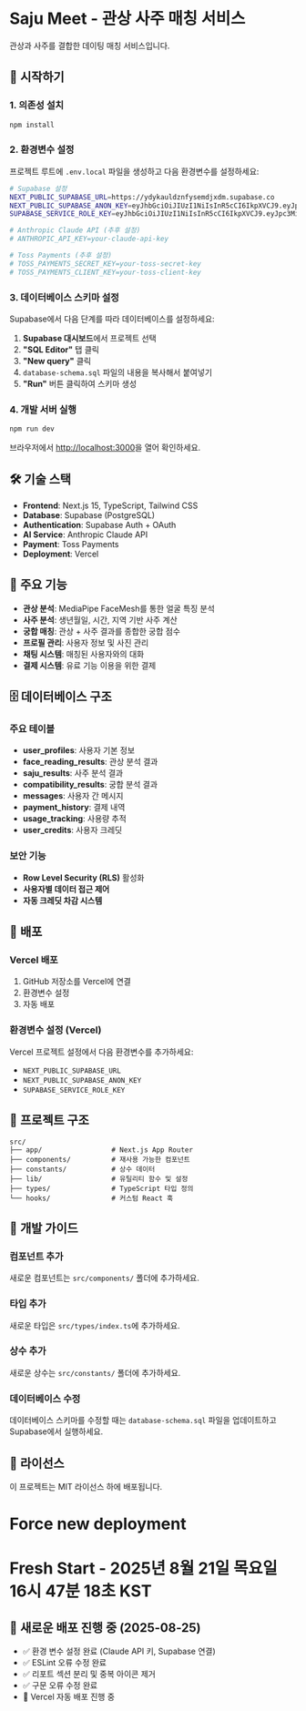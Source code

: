 # Saju Meet - 관상 사주 매칭 서비스

관상과 사주를 결합한 데이팅 매칭 서비스입니다.

## 🚀 시작하기

### 1. 의존성 설치
```bash
npm install
```

### 2. 환경변수 설정
프로젝트 루트에 `.env.local` 파일을 생성하고 다음 환경변수를 설정하세요:

```bash
# Supabase 설정
NEXT_PUBLIC_SUPABASE_URL=https://ydykauldznfysemdjxdm.supabase.co
NEXT_PUBLIC_SUPABASE_ANON_KEY=eyJhbGciOiJIUzI1NiIsInR5cCI6IkpXVCJ9.eyJpc3MiOiJzdXBhYmFzZSIsInJlZiI6InlkeWthdWxkem5meXNlbWRqeGRtIiwicm9sZSI6ImFub24iLCJpYXQiOjE3NTU3Mzk2MDksImV4cCI6MjA3MTMxNTYwOX0.cdQAFJA827Eiqlz7yH5Y54iBzkvGDsSS0G7ezCGpDTc
SUPABASE_SERVICE_ROLE_KEY=eyJhbGciOiJIUzI1NiIsInR5cCI6IkpXVCJ9.eyJpc3MiOiJzdXBhYmFzZSIsInJlZiI6InlkeWthdWxkem5meXNlbWRqeGRtIiwicm9sZSI6InNlcnZpY2Vfcm9sZSIsImlhdCI6MTc1NTczOTYwOSwiZXhwIjoyMDcxMzE1NjA5fQ.6JZFzYYBb_YA2yPB6wm5SZpgl75J_4K9gYV86fj0ck0

# Anthropic Claude API (추후 설정)
# ANTHROPIC_API_KEY=your-claude-api-key

# Toss Payments (추후 설정)
# TOSS_PAYMENTS_SECRET_KEY=your-toss-secret-key
# TOSS_PAYMENTS_CLIENT_KEY=your-toss-client-key
```

### 3. 데이터베이스 스키마 설정
Supabase에서 다음 단계를 따라 데이터베이스를 설정하세요:

1. **Supabase 대시보드**에서 프로젝트 선택
2. **"SQL Editor"** 탭 클릭
3. **"New query"** 클릭
4. `database-schema.sql` 파일의 내용을 복사해서 붙여넣기
5. **"Run"** 버튼 클릭하여 스키마 생성

### 4. 개발 서버 실행
```bash
npm run dev
```

브라우저에서 [http://localhost:3000](http://localhost:3000)을 열어 확인하세요.

## 🛠️ 기술 스택

- **Frontend**: Next.js 15, TypeScript, Tailwind CSS
- **Database**: Supabase (PostgreSQL)
- **Authentication**: Supabase Auth + OAuth
- **AI Service**: Anthropic Claude API
- **Payment**: Toss Payments
- **Deployment**: Vercel

## 📱 주요 기능

- **관상 분석**: MediaPipe FaceMesh를 통한 얼굴 특징 분석
- **사주 분석**: 생년월일, 시간, 지역 기반 사주 계산
- **궁합 매칭**: 관상 + 사주 결과를 종합한 궁합 점수
- **프로필 관리**: 사용자 정보 및 사진 관리
- **채팅 시스템**: 매칭된 사용자와의 대화
- **결제 시스템**: 유료 기능 이용을 위한 결제

## 🗄️ 데이터베이스 구조

### 주요 테이블
- **user_profiles**: 사용자 기본 정보
- **face_reading_results**: 관상 분석 결과
- **saju_results**: 사주 분석 결과
- **compatibility_results**: 궁합 분석 결과
- **messages**: 사용자 간 메시지
- **payment_history**: 결제 내역
- **usage_tracking**: 사용량 추적
- **user_credits**: 사용자 크레딧

### 보안 기능
- **Row Level Security (RLS)** 활성화
- **사용자별 데이터 접근 제어**
- **자동 크레딧 차감 시스템**

## 🚀 배포

### Vercel 배포
1. GitHub 저장소를 Vercel에 연결
2. 환경변수 설정
3. 자동 배포

### 환경변수 설정 (Vercel)
Vercel 프로젝트 설정에서 다음 환경변수를 추가하세요:
- `NEXT_PUBLIC_SUPABASE_URL`
- `NEXT_PUBLIC_SUPABASE_ANON_KEY`
- `SUPABASE_SERVICE_ROLE_KEY`

## 📁 프로젝트 구조

```
src/
├── app/                 # Next.js App Router
├── components/          # 재사용 가능한 컴포넌트
├── constants/           # 상수 데이터
├── lib/                 # 유틸리티 함수 및 설정
├── types/               # TypeScript 타입 정의
└── hooks/               # 커스텀 React 훅
```

## 🔧 개발 가이드

### 컴포넌트 추가
새로운 컴포넌트는 `src/components/` 폴더에 추가하세요.

### 타입 추가
새로운 타입은 `src/types/index.ts`에 추가하세요.

### 상수 추가
새로운 상수는 `src/constants/` 폴더에 추가하세요.

### 데이터베이스 수정
데이터베이스 스키마를 수정할 때는 `database-schema.sql` 파일을 업데이트하고 Supabase에서 실행하세요.

## 📄 라이선스

이 프로젝트는 MIT 라이선스 하에 배포됩니다.
# Force new deployment
# Fresh Start - 2025년 8월 21일 목요일 16시 47분 18초 KST

## 🚀 새로운 배포 진행 중 (2025-08-25)
- ✅ 환경 변수 설정 완료 (Claude API 키, Supabase 연결)
- ✅ ESLint 오류 수정 완료
- ✅ 리포트 섹션 분리 및 중복 아이콘 제거
- ✅ 구문 오류 수정 완료
- 🔄 Vercel 자동 배포 진행 중

